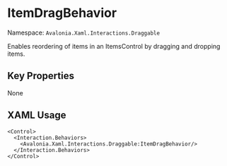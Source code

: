# ItemDragBehavior

Namespace: `Avalonia.Xaml.Interactions.Draggable`

Enables reordering of items in an ItemsControl by dragging and dropping items.



## Key Properties
None

## XAML Usage
```xaml
<Control>
  <Interaction.Behaviors>
    <Avalonia.Xaml.Interactions.Draggable:ItemDragBehavior/>
  </Interaction.Behaviors>
</Control>
```

